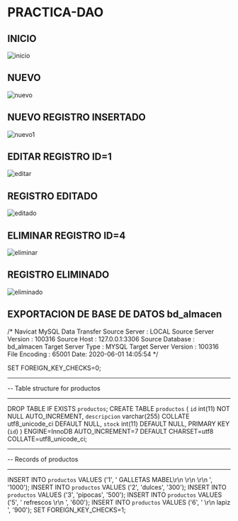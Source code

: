 # PRACTICA-DAO
## INICIO
![inicio](https://user-images.githubusercontent.com/54158226/83445878-c8504f00-a41b-11ea-8c0c-006c553a0a84.PNG)
## NUEVO
![nuevo](https://user-images.githubusercontent.com/54158226/83445895-d00ff380-a41b-11ea-974d-004d5484a15b.PNG)
## NUEVO REGISTRO INSERTADO
![nuevo1](https://user-images.githubusercontent.com/54158226/83445909-d4d4a780-a41b-11ea-8631-4f7b2a13b7d7.PNG)
## EDITAR REGISTRO ID=1
![editar](https://user-images.githubusercontent.com/54158226/83445917-d8682e80-a41b-11ea-8e1d-f68d59136700.PNG)
## REGISTRO EDITADO 
![editado](https://user-images.githubusercontent.com/54158226/83445929-dc944c00-a41b-11ea-8063-71b5ae0afcfe.PNG)
## ELIMINAR REGISTRO ID=4
![eliminar](https://user-images.githubusercontent.com/54158226/83445934-de5e0f80-a41b-11ea-8136-53f3debf5672.PNG)
## REGISTRO ELIMINADO
![eliminado](https://user-images.githubusercontent.com/54158226/83445961-e8800e00-a41b-11ea-9b67-85d2a6cc3268.PNG)

## EXPORTACION DE BASE DE DATOS bd_almacen
/*
Navicat MySQL Data Transfer
Source Server         : LOCAL
Source Server Version : 100316
Source Host           : 127.0.0.1:3306
Source Database       : bd_almacen
Target Server Type    : MYSQL
Target Server Version : 100316
File Encoding         : 65001
Date: 2020-06-01 14:05:54
*/

SET FOREIGN_KEY_CHECKS=0;

-- ----------------------------
-- Table structure for productos
-- ----------------------------
DROP TABLE IF EXISTS `productos`;
CREATE TABLE `productos` (
  `id` int(11) NOT NULL AUTO_INCREMENT,
  `descripcion` varchar(255) COLLATE utf8_unicode_ci DEFAULT NULL,
  `stock` int(11) DEFAULT NULL,
  PRIMARY KEY (`id`)
) ENGINE=InnoDB AUTO_INCREMENT=7 DEFAULT CHARSET=utf8 COLLATE=utf8_unicode_ci;

-- ----------------------------
-- Records of productos
-- ----------------------------
INSERT INTO `productos` VALUES ('1', '                                                                                    GALLETAS MABEL\r\n                        \r\n                        \r\n                        ', '1000');
INSERT INTO `productos` VALUES ('2', 'dulces', '300');
INSERT INTO `productos` VALUES ('3', 'pipocas', '500');
INSERT INTO `productos` VALUES ('5', '      refrescos                      \r\n                        ', '600');
INSERT INTO `productos` VALUES ('6', '                            \r\n         lapiz               ', '900');
SET FOREIGN_KEY_CHECKS=1;
